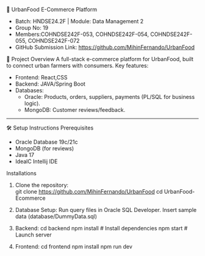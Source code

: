 🛒 UrbanFood E-Commerce Platform
- Batch: HNDSE24.2F | Module: Data Management 2 
- Group No: 19
- Members:COHNDSE242F-053, COHNDSE242F-054, COHNDSE242F-055, COHNDSE242F-072 
- GitHub Submission Link: https://github.com/MihinFernando/UrbanFood

📌 Project Overview
A full-stack e-commerce platform for UrbanFood, built to connect urban farmers with consumers. Key features:  
- Frontend: React,CSS 
- Backend: JAVA/Spring Boot
- Databases:  
  - Oracle: Products, orders, suppliers, payments (PL/SQL for business logic).  
  - MongoDB: Customer reviews/feedback.  

---

🛠 Setup Instructions
Prerequisites
- Oracle Database 19c/21c  
- MongoDB (for reviews)  
- Java 17
- IdealC Intellij IDE

Installations
1. Clone the repository:  
   git clone https://github.com/MihinFernando/UrbanFood
   cd UrbanFood-Ecommerce

2. Database Setup:
    Run query files in Oracle SQL Developer.
    Insert sample data (database/DummyData.sql)

3. Backend:
    cd backend
    npm install    # Install dependencies
    npm start     # Launch server

4. Frontend:
    cd frontend
    npm install
    npm run dev
